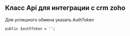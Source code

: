## Класс Api для интеграции с crm zoho

Для успешного обмена указать AuthToken   
 
```
public $authToken = '';

```
